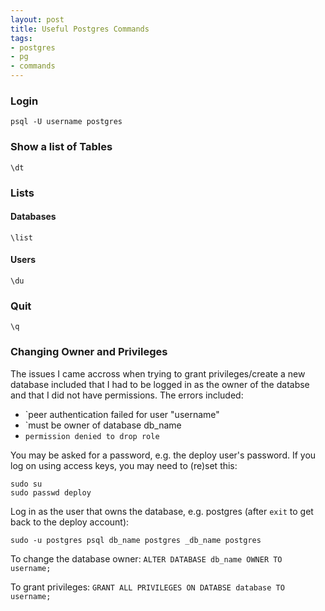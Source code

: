 ```yaml
---
layout: post
title: Useful Postgres Commands
tags:
- postgres
- pg
- commands
---
```


### Login

```
psql -U username postgres
```

### Show a list of Tables

```
\dt
```

### Lists

#### Databases

```
\list
```

#### Users

```
\du
```

### Quit

```
\q
```

### Changing Owner and Privileges

The issues I came accross when trying to grant privileges/create a new database included that I had to be logged in as the owner of the databse and that I did not have permissions. The errors included:

* `peer authentication failed for user "username"
* `must be owner of database db_name
* `permission denied to drop role`

You may be asked for a password, e.g. the deploy user's password. If you log on using access keys, you may need to (re)set this:

```
sudo su
sudo passwd deploy
```

Log in as the user that owns the database, e.g. postgres (after `exit` to get back to the deploy account):

```
sudo -u postgres psql db_name postgres _db_name postgres
```

To change the database owner: `ALTER DATABASE db_name OWNER TO username;`

To grant privileges: `GRANT ALL PRIVILEGES ON DATABSE database TO username;`